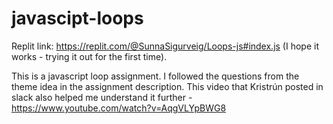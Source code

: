 # javascipt-loops

Replit link: https://replit.com/@SunnaSigurveig/Loops-js#index.js (I hope it works - trying it out for the first time).

This is a javascript loop assignment. I followed the questions from the theme idea in the assignment description.
This video that Kristrún posted in slack also helped me understand it further - https://www.youtube.com/watch?v=AqgVLYpBWG8
